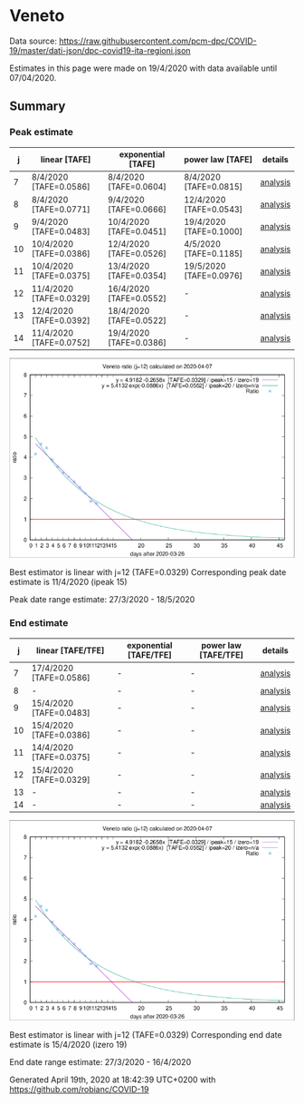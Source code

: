 # Veneto


Data source: https://raw.githubusercontent.com/pcm-dpc/COVID-19/master/dati-json/dpc-covid19-ita-regioni.json

Estimates in this page were made on 19/4/2020 with data available until 07/04/2020.


## Summary 

### Peak estimate 
|j|linear [TAFE]|exponential [TAFE]|power law [TAFE]|details|
|---|----|-----------|---------|-------|
|7|8/4/2020 [TAFE=0.0586]|8/4/2020 [TAFE=0.0604]|8/4/2020 [TAFE=0.0815]|[analysis](COVID-19_veneto_j7_2020-04-07.md)|
|8|8/4/2020 [TAFE=0.0771]|9/4/2020 [TAFE=0.0666]|12/4/2020 [TAFE=0.0543]|[analysis](COVID-19_veneto_j8_2020-04-07.md)|
|9|9/4/2020 [TAFE=0.0483]|10/4/2020 [TAFE=0.0451]|19/4/2020 [TAFE=0.1000]|[analysis](COVID-19_veneto_j9_2020-04-07.md)|
|10|10/4/2020 [TAFE=0.0386]|12/4/2020 [TAFE=0.0526]|4/5/2020 [TAFE=0.1185]|[analysis](COVID-19_veneto_j10_2020-04-07.md)|
|11|10/4/2020 [TAFE=0.0375]|13/4/2020 [TAFE=0.0354]|19/5/2020 [TAFE=0.0976]|[analysis](COVID-19_veneto_j11_2020-04-07.md)|
|12|11/4/2020 [TAFE=0.0329]|16/4/2020 [TAFE=0.0552]|-|[analysis](COVID-19_veneto_j12_2020-04-07.md)|
|13|12/4/2020 [TAFE=0.0392]|18/4/2020 [TAFE=0.0522]|-|[analysis](COVID-19_veneto_j13_2020-04-07.md)|
|14|11/4/2020 [TAFE=0.0752]|19/4/2020 [TAFE=0.0386]|-|[analysis](COVID-19_veneto_j14_2020-04-07.md)|

![best peak estimate](COVID-19_veneto_j12_2020-04-07.png)

Best estimator is linear with j=12 (TAFE=0.0329)
Corresponding peak date estimate is 11/4/2020 (ipeak 15)


Peak date range estimate: 27/3/2020 - 18/5/2020

### End estimate 
|j|linear [TAFE/TFE]|exponential [TAFE/TFE]|power law [TAFE/TFE]|details|
|---|----|-----------|---------|-------|
|7|17/4/2020 [TAFE=0.0586]|-|-|[analysis](COVID-19_veneto_j7_2020-04-07.md)|
|8|-|-|-|[analysis](COVID-19_veneto_j8_2020-04-07.md)|
|9|15/4/2020 [TAFE=0.0483]|-|-|[analysis](COVID-19_veneto_j9_2020-04-07.md)|
|10|15/4/2020 [TAFE=0.0386]|-|-|[analysis](COVID-19_veneto_j10_2020-04-07.md)|
|11|14/4/2020 [TAFE=0.0375]|-|-|[analysis](COVID-19_veneto_j11_2020-04-07.md)|
|12|15/4/2020 [TAFE=0.0329]|-|-|[analysis](COVID-19_veneto_j12_2020-04-07.md)|
|13|-|-|-|[analysis](COVID-19_veneto_j13_2020-04-07.md)|
|14|-|-|-|[analysis](COVID-19_veneto_j14_2020-04-07.md)|

![best zero estimate](COVID-19_veneto_j12_2020-04-07.png)

Best estimator is linear with j=12 (TAFE=0.0329)
Corresponding end date estimate is 15/4/2020 (izero 19)


End date range estimate: 27/3/2020 - 16/4/2020

Generated April 19th, 2020 at 18:42:39 UTC+0200 with https://github.com/robianc/COVID-19
